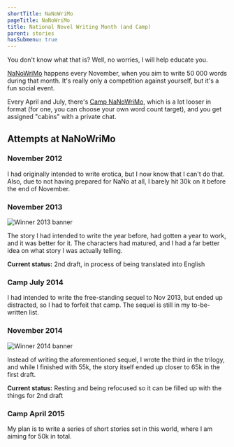 ```yaml
---
shortTitle: NaNoWriMo
pageTitle: NaNoWriMo
title: National Novel Writing Month (and Camp)
parent: stories
hasSubmenu: true
---
```


You don't know what that is? Well, no worries, I will help educate you.

[NaNoWriMo](http://nanowrimo.org/) happens every November, when you aim to write
50 000 words during that month. It's really only a competition against yourself,
but it's a fun social event.

Every April and July, there's [Camp NaNoWriMo](http://campnanowrimo.org/), which
is a lot looser in format (for one, you can choose your own word count target),
and you get assigned "cabins" with a private chat.

## Attempts at NaNoWriMo

### November 2012
I had originally intended to write erotica, but I now know that I can't do that.
Also, due to not having prepared for NaNo at all, I barely hit 30k on it before
the end of November.

### November 2013
<img src="/assets/images/Winner-2013.png" alt="Winner 2013 banner" class="inline-image">

The story I had intended to write the year before, had gotten a year to work, and
it was better for it. The characters had matured, and I had a far better idea
on what story I was actually telling.

**Current status:** 2nd draft, in process of being translated into English

### Camp July 2014
I had intended to write the free-standing sequel to Nov 2013, but ended up
distracted, so I had to forfeit that camp. The sequel is still in my to-be-written
list.

### November 2014
<img src="/assets/images/Winner-2014.png" alt="Winner 2014 banner" class="inline-image">

Instead of writing the aforementioned sequel, I wrote the third in the trilogy,
and while I finished with 55k, the story itself ended up closer to 65k in the
first draft.

**Current status:** Resting and being refocused so it can be filled up with
the things for 2nd draft

### Camp April 2015
My plan is to write a series of short stories set in this world, where I am
aiming for 50k in total.
